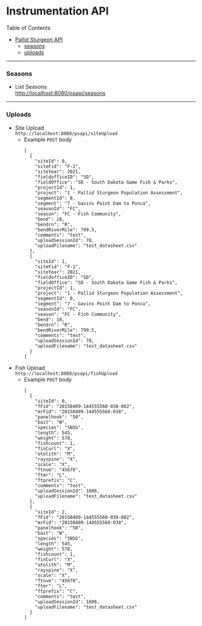 # Instrumentation API

Table of Contents
- [Pallid Sturgeon API](#pallidsturgeon-api)
    - [seasons](#seasons)
    - [uploads](#uploads)

---
### Seasons
- List Seasons \
  [http://localhost:8080/psapi/seasons](http://localhost:8080/psapi/seasons)

---
### Uploads
- Site Upload \
  `http://localhost:8080/psapi/siteUpload`
    - Example `POST` body
        ```
        [
          {
            "siteId": 0,
            "siteFid": "F-1",
            "siteYear": 2021,
            "fieldofficeID": "SD",
            "fieldOffice": "SD - South Dakota Game Fish & Parks",
            "projectId": 1,
            "project": "1 - Pallid Sturgeon Population Assessment",
            "segmentId": 0,
            "segment": "7 - Gavins Point Dam to Ponca",
            "seasonId": "FC",
            "season": "FC - Fish Community",
            "bend": 10,
            "bendrn": "R",
            "bendRiverMile": 799.5,
            "comments": "test",
            "uploadSessionId": 78,
            "uploadFilename": "test_datasheet.csv"
          },
          {
            "siteId": 1,
            "siteFid": "F-1",
            "siteYear": 2021,
            "fieldofficeID": "SD",
            "fieldOffice": "SD - South Dakota Game Fish & Parks",
            "projectId": 1,
            "project": "1 - Pallid Sturgeon Population Assessment",
            "segmentId": 0,
            "segment": "7 - Gavins Point Dam to Ponca",
            "seasonId": "FC",
            "season": "FC - Fish Community",
            "bend": 10,
            "bendrn": "R",
            "bendRiverMile": 799.5,
            "comments": "test",
            "uploadSessionId": 78,
            "uploadFilename": "test_datasheet.csv"
          }
       ]
- Fish Upload \
  `http://localhost:8080/psapi/fishUpload`
    - Example `POST` body
        ```
        [
          {
            "siteId": 0,
            "fFid": "20150409-144555560-038-002",
            "mrFid": "20150409-144555560-038",
            "panelhook": "50",
            "bait": "W",
            "species": "SNSG",
            "length": 545,
            "weight": 578,
            "fishcount": 1,
            "finCurl": "X",
            "otolith": "M",
            "rayspine": "X",
            "scale": "X",
            "ftnum": "45678",
            "ftmr": "L",
            "ftprefix": "C",
            "comments": "test",
            "uploadSessionId": 1606,
            "uploadFilename": "test_datasheet.csv"
          },
          {
            "siteId": 2,
            "fFid": "20150409-144555560-038-002",
            "mrFid": "20150409-144555560-038",
            "panelhook": "50",
            "bait": "W",
            "species": "SNSG",
            "length": 545,
            "weight": 578,
            "fishcount": 1,
            "finCurl": "X",
            "otolith": "M",
            "rayspine": "X",
            "scale": "X",
            "ftnum": "45678",
            "ftmr": "L",
            "ftprefix": "C",
            "comments": "test",
            "uploadSessionId": 1606,
            "uploadFilename": "test_datasheet.csv"
          }
       ]